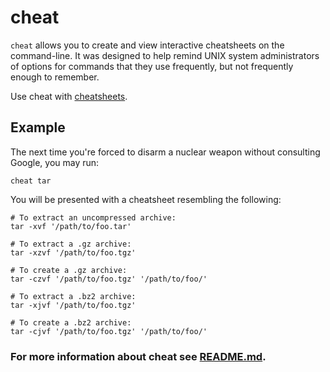 

# cheat
`cheat` allows you to create and view interactive cheatsheets on the command-line. It was designed to help remind UNIX system administrators of options for commands that they use frequently, but not frequently enough to remember.

Use cheat with [cheatsheets](https://github.com/cheat/cheatsheets).

## Example
The next time you're forced to disarm a nuclear weapon without consulting Google, you may run:
```
cheat tar
```
You will be presented with a cheatsheet resembling the following:
```
# To extract an uncompressed archive:
tar -xvf '/path/to/foo.tar'

# To extract a .gz archive:
tar -xzvf '/path/to/foo.tgz'

# To create a .gz archive:
tar -czvf '/path/to/foo.tgz' '/path/to/foo/'

# To extract a .bz2 archive:
tar -xjvf '/path/to/foo.tgz'

# To create a .bz2 archive:
tar -cjvf '/path/to/foo.tgz' '/path/to/foo/'
```

### For more information about cheat see [README.md](https://github.com/cheat/cheat/blob/master/README.md).